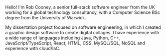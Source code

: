 Hello! I'm Rob Cooney, a senior full-stack software engineer from the UK working for a global technology consultancy, with a Computer Science BSc degree from the University of Warwick.

My dissertation project focused on software engineering, in which I created a graphic design software to create digital collages. I have experience with a wide range of languages including Java, Python, C++, JavaScript/TypeScript, React, HTML, CSS, MySQL/SQL, NoSQL and experience with cloud/IaC.
